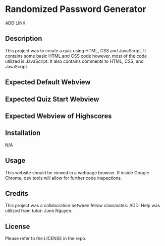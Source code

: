 # Randomized Password Generator

ADD LINK

## Description

This project was to create a quiz using HTML, CSS and JavaScript. It contains some basic HTML and CSS code however, most of the code utilized is JavaScript.  It also contains comments to HTML, CSS, and JavaScript.

## Expected Default Webview

## Expected Quiz Start Webview

## Expected Webview of Highscores

## Installation

N/A

## Usage

This website should be viewed in a webpage browser.  If inside Google Chrome, dev tools will allow for further code inspections.  

## Credits

This project was a collaboration between fellow classmates: ADD.  Help was utilized from tutor: Juno Nguyen.

## License

Please refer to the LICENSE in the repo.
